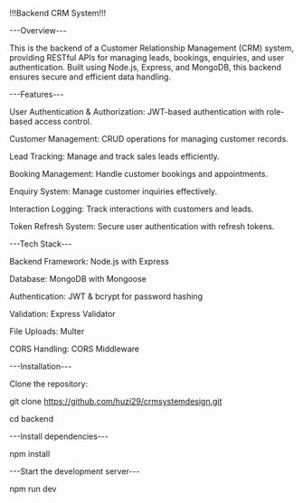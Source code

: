 !!!Backend CRM System!!!

---Overview---

This is the backend of a Customer Relationship Management (CRM) system, providing RESTful APIs for managing leads, bookings, enquiries, and user authentication. Built using Node.js, Express, and MongoDB, this backend ensures secure and efficient data handling.

---Features---

User Authentication & Authorization: JWT-based authentication with role-based access control.

Customer Management: CRUD operations for managing customer records.

Lead Tracking: Manage and track sales leads efficiently.

Booking Management: Handle customer bookings and appointments.

Enquiry System: Manage customer inquiries effectively.

Interaction Logging: Track interactions with customers and leads.

Token Refresh System: Secure user authentication with refresh tokens.

---Tech Stack---

Backend Framework: Node.js with Express

Database: MongoDB with Mongoose

Authentication: JWT & bcrypt for password hashing

Validation: Express Validator

File Uploads: Multer

CORS Handling: CORS Middleware

---Installation---

Clone the repository:

git clone https://github.com/huzi29/crmsystemdesign.git 

cd backend

---Install dependencies---

npm install 

---Start the development server---

npm run dev